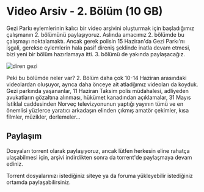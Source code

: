 # Video Arsiv - 2. Bölüm (10 GB)

Gezi Parkı eylemlerinin kalıcı bir video arşivini oluşturmak için başladığımız
çalışmanın 2. bölümünü paylaşıyoruz. Aslında amacımız 2. bölümde bu çalışmayı
noktalamaktı. Ancak gerek polisin 15 Haziran'da Gezi Parkı'nı işgali, gerekse
eylemlerin hala pasif direniş şeklinde inatla devam etmesi, bizi yeni bir bölüm
hazırlamaya itti. 3. bölümü de yakında paylaşacağız.

![diren
gezi](https://web.archive.org/web/20140325052637im_/http://img14.imageshack.us/img14/7299/h4ij.jpg)

Peki bu bölümde neler var? 2. Bölüm daha çok 10-14 Haziran arasındaki
videolardan oluşuyor, ayrıca daha önceye ait atladğımız videoları da koyduk.
Gezi parkında yaşananlar, 11 Haziran Taksim polis müdahalesi, adliyeden
avukatların gözaltına alınması, hükümet kanadından açıklamalar, 31 Mayıs
İstiklal caddesinden Norveç televizyonunun yaptığı yayının tümü ve en önemlisi
yüzlerce yaratıcı arkadaşın elinden çıkmış amatör çekimler, kısa filmler,
müzikler, derlemeler...

## Paylaşım

Dosyaları torrent olarak paylaşıyoruz, ancak lütfen herkesin eline rahatça
ulaşabilmesi için, arşivi indirdikten sonra da torrent'de paylaşmaya devam
ediniz.

Torrent dosyalarınızı istediğiniz siteye ya da foruma yükleyebilir istediğiniz
ortamda paylaşabilirsiniz.
